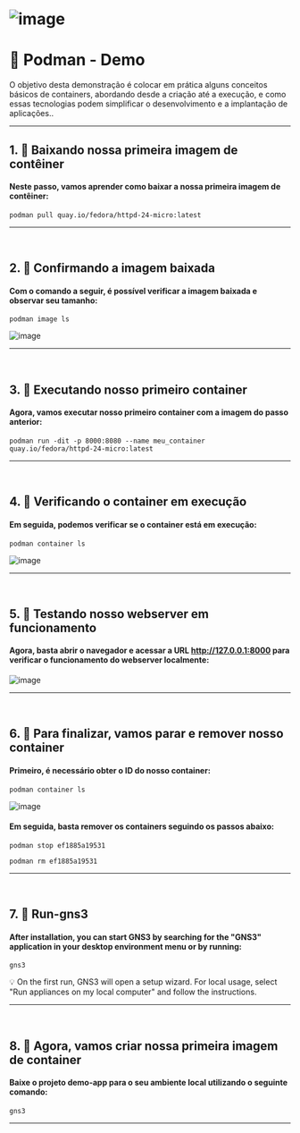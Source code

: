 # ![image](https://github.com/user-attachments/assets/6e497687-0862-4b6f-92e1-a442097c97a8)

# 📌 Podman - Demo

O objetivo desta demonstração é colocar em prática alguns conceitos básicos de containers, abordando desde a criação até a execução, e como essas tecnologias podem simplificar o desenvolvimento e a implantação de aplicações..

---

## 1. 🔹 Baixando nossa primeira imagem de contêiner

#### Neste passo, vamos aprender como baixar a nossa primeira imagem de contêiner:

```podman pull quay.io/fedora/httpd-24-micro:latest```

---
&nbsp;

## 2. 🔹 Confirmando a imagem baixada

#### Com o comando a seguir, é possível verificar a imagem baixada e observar seu tamanho:

```podman image ls```

![image](https://github.com/user-attachments/assets/5b7e8a32-c4b1-4f71-b5b5-8d332bb4970f)

---
&nbsp;

## 3. 🔹 Executando nosso primeiro container

#### Agora, vamos executar nosso primeiro container com a imagem do passo anterior:

`podman run -dit -p 8000:8080 --name meu_container quay.io/fedora/httpd-24-micro:latest`

---
&nbsp;

## 4. 🔹 Verificando o container em execução

#### Em seguida, podemos verificar se o container está em execução:

``podman container ls``

![image](https://github.com/user-attachments/assets/afa3cb92-a8fd-4dbc-bc00-840b9d2c8521)



---
&nbsp;

## 5. 🔹 Testando nosso webserver em funcionamento

#### Agora, basta abrir o navegador e acessar a URL http://127.0.0.1:8000 para verificar o funcionamento do webserver localmente:

![image](https://github.com/user-attachments/assets/c92a596f-e3ba-47f1-888d-564bed88c3f4)

---
&nbsp;

## 6. 🔹 Para finalizar, vamos parar e remover nosso container 

#### Primeiro, é necessário obter o ID do nosso container:

`podman container ls`

![image](https://github.com/user-attachments/assets/faa2d04e-9a62-4316-bf21-a5f2b41cd9d8)

#### Em seguida, basta remover os containers seguindo os passos abaixo:

`podman stop ef1885a19531`

`podman rm ef1885a19531`

---
&nbsp;

## 7. 🔹 Run-gns3

#### After installation, you can start GNS3 by searching for the "GNS3" application in your desktop environment menu or by running:

```gns3```

💡 On the first run, GNS3 will open a setup wizard. For local usage, select "Run appliances on my local computer" and follow the instructions.


---
&nbsp;

## 8. 🔹 Agora, vamos criar nossa primeira imagem de container

#### Baixe o projeto demo-app para o seu ambiente local utilizando o seguinte comando:

`gns3`

---
&nbsp;


